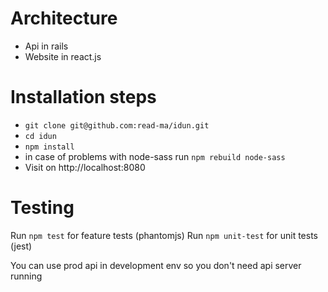 # Architecture

* Api in rails
* Website in react.js


# Installation steps

* `git clone git@github.com:read-ma/idun.git`
* `cd idun`
* `npm install`
* in case of problems with node-sass run `npm rebuild node-sass`
* Visit on http://localhost:8080

# Testing
Run `npm test` for feature tests (phantomjs)
Run `npm unit-test` for unit tests (jest)

You can use prod api in development env so you don't need api server running
